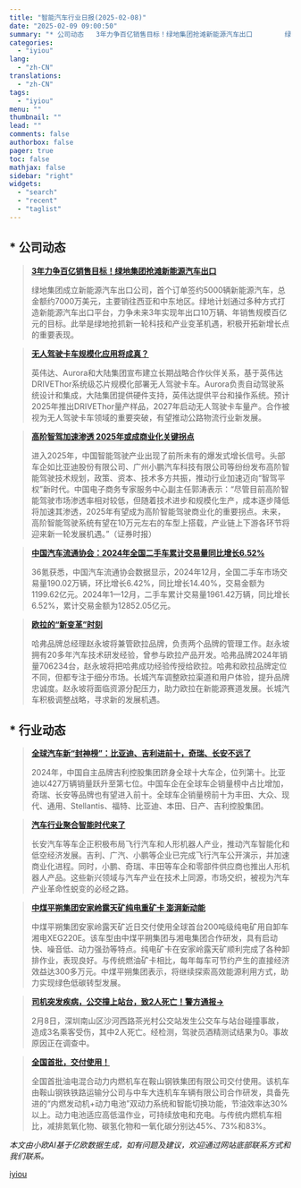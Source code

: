 ```yaml
---
title: "智能汽车行业日报(2025-02-08)"
date: "2025-02-09 09:00:50"
summary: "* 公司动态   3年力争百亿销售目标！绿地集团抢滩新能源汽车出口        绿地集团成立新能..."
categories:
  - "iyiou"
lang:
  - "zh-CN"
translations:
  - "zh-CN"
tags:
  - "iyiou"
menu: ""
thumbnail: ""
lead: ""
comments: false
authorbox: false
pager: true
toc: false
mathjax: false
sidebar: "right"
widgets:
  - "search"
  - "recent"
  - "taglist"
---
```


\* 公司动态
-------

> **[3年力争百亿销售目标！绿地集团抢滩新能源汽车出口](https://data.iyiou.com/intelligence/details/0ef1ab4d61626f957ee892e87285cb69)**
> 
> 
> 绿地集团成立新能源汽车出口公司，首个订单签约5000辆新能源汽车，总金额约7000万美元，主要销往西亚和中东地区。绿地计划通过多种方式打造新能源汽车出口平台，力争未来3年实现年出口10万辆、年销售规模百亿元的目标。此举是绿地抢抓新一轮科技和产业变革机遇，积极开拓新增长点的重要表现。

> **[无人驾驶卡车规模化应用将成真？](https://data.iyiou.com/intelligence/details/988e829815c2d0dd1fffa3e55036daf5)**
> 
> 
> 英伟达、Aurora和大陆集团宣布建立长期战略合作伙伴关系，基于英伟达DRIVEThor系统级芯片规模化部署无人驾驶卡车。Aurora负责自动驾驶系统设计和集成，大陆集团提供硬件支持，英伟达提供平台和操作系统。预计2025年推出DRIVEThor量产样品，2027年启动无人驾驶卡车量产。合作被视为无人驾驶卡车领域的重要突破，有望推动公路物流行业新发展。

> **[高阶智驾加速渗透 2025年或成商业化关键拐点](https://data.iyiou.com/intelligence/details/faf5c490591c6232bf9a92fe5b3119f4)**
> 
> 
> 进入2025年，中国智能驾驶产业出现了前所未有的爆发式增长信号。头部车企如比亚迪股份有限公司、广州小鹏汽车科技有限公司等纷纷发布高阶智能驾驶技术规划，政策、资本、技术多方共振，推动行业加速迈向“智驾平权”新时代。中国电子商务专家服务中心副主任郭涛表示：“尽管目前高阶智能驾驶市场渗透率相对较低，但随着技术进步和规模化生产，成本逐步降低将加速其渗透，2025年有望成为高阶智能驾驶商业化的重要拐点。未来，高阶智能驾驶系统有望在10万元左右的车型上搭载，产业链上下游各环节将迎来新一轮发展机遇。”（证券时报）

> **[中国汽车流通协会：2024年全国二手车累计交易量同比增长6.52%](https://data.iyiou.com/intelligence/details/4a82b833b4d4aa6bffb6c1450d69d801)**
> 
> 
> 36氪获悉，中国汽车流通协会数据显示，2024年12月，全国二手车市场交易量190.02万辆，环比增长6.42%，同比增长14.40%，交易金额为1199.62亿元。2024年1—12月，二手车累计交易量1961.42万辆，同比增长6.52%，累计交易金额为12852.05亿元。

> **[欧拉的“新变革”时刻](https://data.iyiou.com/intelligence/details/bbb8288dea82170a2e9ddef3a75b06c8)**
> 
> 
> 哈弗品牌总经理赵永坡将兼管欧拉品牌，负责两个品牌的管理工作。赵永坡拥有20多年汽车技术研发经验，曾参与欧拉产品开发。哈弗品牌2024年销量706234台，赵永坡将把哈弗成功经验传授给欧拉。哈弗和欧拉品牌定位不同，但都专注于细分市场。长城汽车调整欧拉渠道和用户体验，提升品牌忠诚度。赵永坡将面临资源分配压力，助力欧拉在新能源赛道发展。长城汽车积极调整战略，寻求新的发展机遇。

\* 行业动态
-------

> **[全球汽车新“封神榜”：比亚迪、吉利进前十，奇瑞、长安不远了](https://data.iyiou.com/intelligence/details/92e0a2d118c67f6330ab386429ece109)**
> 
> 
> 2024年，中国自主品牌吉利控股集团跻身全球十大车企，位列第十。比亚迪以427万辆销量跃升至第七位。中国车企在全球车企销量榜中占比增加，奇瑞、长安等品牌也有望进入前十。全球车企销量榜前十为丰田、大众、现代、通用、Stellantis、福特、比亚迪、本田、日产、吉利控股集团。

> **[汽车行业聚合智能时代来了](https://data.iyiou.com/intelligence/details/449deda08b41e1947681a862dc4471cb)**
> 
> 
> 长安汽车等车企正积极布局飞行汽车和人形机器人产业，推动汽车智能化和低空经济发展。吉利、广汽、小鹏等企业已完成飞行汽车公开演示，并加速商业化进程。同时，小鹏、奇瑞、丰田等车企和零部件供应商也推出人形机器人产品。这些新兴领域与汽车产业在技术上同源，市场交织，被视为汽车产业革命性蜕变的必经之路。

> **[中煤平朔集团安家岭露天矿纯电重矿卡 澎湃新动能](https://data.iyiou.com/intelligence/details/cbfbd96fa968d8aed87cbb36346e9e6d)**
> 
> 
> 中煤平朔集团安家岭露天矿近日交付使用全球首台200吨级纯电矿用自卸车湘电XEG220E。该车型由中煤平朔集团与湘电集团合作研发，具有启动快、噪音低、动力强劲等特点。纯电矿卡在安家岭露天矿顺利完成了各种卸排作业，表现良好。与传统燃油矿卡相比，每年每车可节约产生的直接经济效益达300多万元。中煤平朔集团表示，将继续探索高效能源利用方式，助力实现绿色低碳转型发展。

> **[司机突发疾病，公交撞上站台，致2人死亡！警方通报→](https://data.iyiou.com/intelligence/details/4bc4c72a2935adb5c608c1bf587d2c93)**
> 
> 
> 2月8日，深圳南山区沙河西路茶光村公交站发生公交车与站台碰撞事故，造成3名乘客受伤，其中2人死亡。经检测，驾驶员酒精测试结果为0。事故原因正在调查中。

> **[全国首批，交付使用！](https://data.iyiou.com/intelligence/details/36356b6d3fc9196d7525d89c665b45fe)**
> 
> 
> 全国首批油电混合动力内燃机车在鞍山钢铁集团有限公司交付使用。该机车由鞍山钢铁铁路运输分公司与中车大连机车车辆有限公司合作研发，具备先进的“内燃发动机+动力电池”双动力系统和智能切换功能，节油效率达30%以上。动力电池适应高低温作业，可持续放电和充电。与传统内燃机车相比，减排氮氧化物、碳氢化物和一氧化碳分别达45%、73%和83%。

*本文由小欧AI基于亿欧数据生成，如有问题及建议，欢迎通过网站底部联系方式和我们联系。*

[iyiou](https://www.iyiou.com/data/202502091089805)
